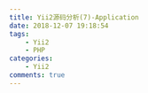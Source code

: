 ```yaml
---
title: Yii2源码分析(7)-Application
date: 2018-12-07 19:18:54
tags:
    - Yii2
    - PHP
categories:
    - Yii2
comments: true
---
```

<!-- more -->